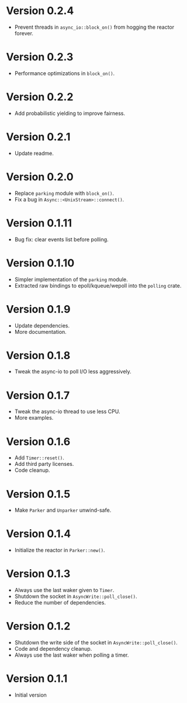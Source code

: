 # Version 0.2.4

- Prevent threads in `async_io::block_on()` from hogging the reactor forever.

# Version 0.2.3

- Performance optimizations in `block_on()`.

# Version 0.2.2

- Add probabilistic yielding to improve fairness.

# Version 0.2.1

- Update readme.

# Version 0.2.0

- Replace `parking` module with `block_on()`.
- Fix a bug in `Async::<UnixStream>::connect()`.

# Version 0.1.11

- Bug fix: clear events list before polling.

# Version 0.1.10

- Simpler implementation of the `parking` module.
- Extracted raw bindings to epoll/kqueue/wepoll into the `polling` crate.

# Version 0.1.9

- Update dependencies.
- More documentation.

# Version 0.1.8

- Tweak the async-io to poll I/O less aggressively.

# Version 0.1.7

- Tweak the async-io thread to use less CPU.
- More examples.

# Version 0.1.6

- Add `Timer::reset()`.
- Add third party licenses.
- Code cleanup.

# Version 0.1.5

- Make `Parker` and `Unparker` unwind-safe.

# Version 0.1.4

- Initialize the reactor in `Parker::new()`.

# Version 0.1.3

- Always use the last waker given to `Timer`.
- Shutdown the socket in `AsyncWrite::poll_close()`.
- Reduce the number of dependencies.

# Version 0.1.2

- Shutdown the write side of the socket in `AsyncWrite::poll_close()`.
- Code and dependency cleanup.
- Always use the last waker when polling a timer.

# Version 0.1.1

- Initial version
